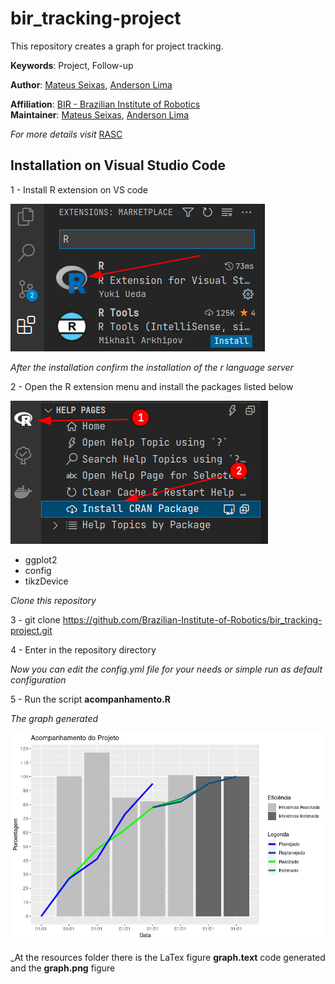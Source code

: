 # bir_tracking-project

This repository creates a graph for project tracking. 

**Keywords**: Project, Follow-up

**Author**: [Mateus Seixas](https://github.com/seixasxbr), [Anderson Lima](https://github.com/aldenpower)

**Affiliation**: [BIR - Brazilian Institute of Robotics](https://github.comBrazilian-Institute-of-Robotics) <br />
**Maintainer**: [Mateus Seixas](https://github.com/seixasxbr), [Anderson Lima](https://github.com/aldenpower)

_For more details visit_ [RASC](https://www.braziliansinrobotics.com/)

## Installation on Visual Studio Code

1 - Install R extension on VS code

![graph](./resources/extension.png)

_After the installation confirm the installation of the r language server_

2 - Open the R extension menu and install the packages listed below

![graph](./resources/install.png)

- ggplot2
- config
- tikzDevice

_Clone this repository_

3 - git clone https://github.com/Brazilian-Institute-of-Robotics/bir_tracking-project.git

4 - Enter in the repository directory

_Now you can edit the config.yml file for your needs or simple run as default configuration_

5 - Run the script **acompanhamento.R**

_The graph generated_

![graph](./resources/graph.png)

_At the resources folder there is the LaTex figure **graph.text** code generated and the **graph.png** figure
